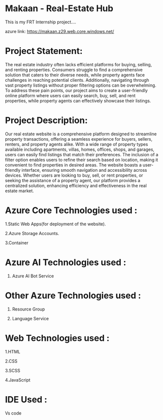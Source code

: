 # Makaan - Real-Estate Hub

This is my FRT Internship project....

azure link: https://makaan.z29.web.core.windows.net/

# Project Statement:

The real estate industry often lacks efficient platforms for buying, selling, and renting properties. Consumers struggle to find a comprehensive solution that caters to their diverse needs, while property agents face challenges in reaching potential clients. Additionally, navigating through vast property listings without proper filtering options can be overwhelming. To address these pain points, our project aims to create a user-friendly online platform where users can easily search, buy, sell, and rent properties, while property agents can effectively showcase their listings.
 
# Project Description:

Our real estate website is a comprehensive platform designed to streamline property transactions, offering a seamless experience for buyers, sellers, renters, and property agents alike. With a wide range of property types available including apartments, villas, homes, offices, shops, and garages, users can easily find listings that match their preferences. The inclusion of a filter option enables users to refine their search based on location, making it convenient to find properties in desired areas. The website boasts a user-friendly interface, ensuring smooth navigation and accessibility across devices. Whether users are looking to buy, sell, or rent properties, or seeking the assistance of a property agent, our platform provides a centralized solution, enhancing efficiency and effectiveness in the real estate market.

# Azure Core Technologies used :

1.Static Web Apps(for deployment of the website).

2.Azure Storage Accounts.

3.Container

# Azure AI Technologies used :

1. Azure AI Bot Service

# Other Azure Technologies used :

1. Resource Group

2. Language Service 

# Web Technologies used :

1.HTML

2.CSS

3.SCSS

4.JavaScript

# IDE Used :

Vs code
